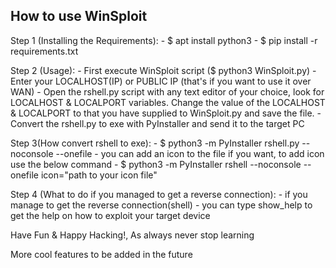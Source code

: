 How to use WinSploit
--------------------

Step 1 (Installing the Requirements):
	- $ apt install python3
	- $ pip install -r requirements.txt

Step 2 (Usage):
	- First execute WinSploit script ($ python3 WinSploit.py)
	- Enter your LOCALHOST(IP) or PUBLIC IP (that's if you want to use it over WAN)
	- Open the rshell.py script with any text editor of your choice, look for LOCALHOST &
	  LOCALPORT variables. Change the value of the LOCALHOST & LOCALPORT to that you have supplied to WinSploit.py and save the file.
	- Convert the rshell.py to exe with PyInstaller and send it to the target PC 

Step 3(How convert rshell to exe):
	- $ python3 -m PyInstaller rshell.py --noconsole --onefile
	- you can add an icon to the file if you want, to add icon use the below command
	- $ python3 -m PyInstaller rshell --noconsole --onefile icon="path to your icon file" 


Step 4 (What to do if you managed to get a reverse connection):
	- if you manage to get the reverse connection(shell)
	- you can type show_help to get the help on how to exploit your target device


Have Fun & Happy Hacking!, As always never stop learning

More cool features to be added in the future


